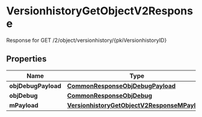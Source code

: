 

# VersionhistoryGetObjectV2Response

Response for GET /2/object/versionhistory/{pkiVersionhistoryID}

## Properties

| Name | Type | Description | Notes |
|------------ | ------------- | ------------- | -------------|
|**objDebugPayload** | [**CommonResponseObjDebugPayload**](CommonResponseObjDebugPayload.md) |  |  |
|**objDebug** | [**CommonResponseObjDebug**](CommonResponseObjDebug.md) |  |  [optional] |
|**mPayload** | [**VersionhistoryGetObjectV2ResponseMPayload**](VersionhistoryGetObjectV2ResponseMPayload.md) |  |  |



